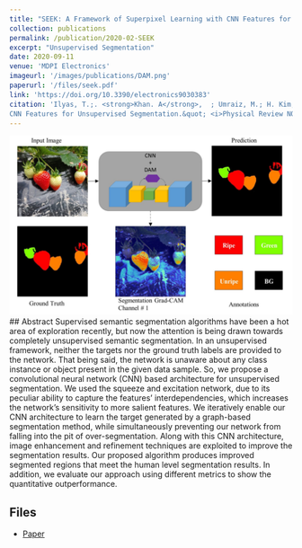 ```yaml
---
title: "SEEK: A Framework of Superpixel Learning with CNN Features for Unsupervised Segmentation"
collection: publications
permalink: /publication/2020-02-SEEK
excerpt: "Unsupervised Segmentation"
date: 2020-09-11
venue: 'MDPI Electronics'
imageurl: '/images/publications/DAM.png'
paperurl: '/files/seek.pdf'
link: 'https://doi.org/10.3390/electronics9030383'
citation: 'Ilyas, T.;. <strong>Khan. A</strong>,  ; Umraiz, M.; H. Kim,, (2020). &quot;SEEK: A Framework of Superpixel Learning with
CNN Features for Unsupervised Segmentation.&quot; <i>Physical Review NOT Letters, 121</i>(11). doi:10.3390/electronics9030383'
---
```

<center><img src = '/images/publications/DAM.png'></center>
## Abstract
Supervised semantic segmentation algorithms have been a hot area of exploration recently, but now the attention is being drawn towards completely unsupervised semantic segmentation. In an unsupervised framework, neither the targets nor the ground truth labels are provided to the network. That being said, the network is unaware about any class instance or object present in the given data sample. So, we propose a convolutional neural network (CNN) based architecture for unsupervised segmentation. We used the squeeze and excitation network, due to its peculiar ability to capture the features’ interdependencies, which increases the network’s sensitivity to more salient features. We iteratively enable our CNN architecture to learn the target generated by a graph-based segmentation method, while simultaneously preventing our network from falling into the pit of over-segmentation. Along with this CNN architecture, image enhancement and refinement techniques are exploited to improve the segmentation results. Our proposed algorithm produces improved segmented regions that meet the human level segmentation results. In addition, we evaluate our approach using different metrics to show the quantitative outperformance.

## Files
- [Paper](/files/dam.pdf)
